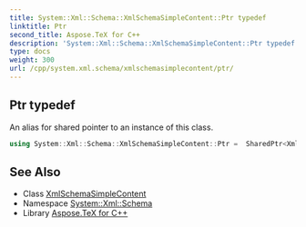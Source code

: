 ```yaml
---
title: System::Xml::Schema::XmlSchemaSimpleContent::Ptr typedef
linktitle: Ptr
second_title: Aspose.TeX for C++
description: 'System::Xml::Schema::XmlSchemaSimpleContent::Ptr typedef. An alias for shared pointer to an instance of this class in C++.'
type: docs
weight: 300
url: /cpp/system.xml.schema/xmlschemasimplecontent/ptr/
---
```

## Ptr typedef


An alias for shared pointer to an instance of this class.

```cpp
using System::Xml::Schema::XmlSchemaSimpleContent::Ptr =  SharedPtr<XmlSchemaSimpleContent>
```

## See Also

* Class [XmlSchemaSimpleContent](../)
* Namespace [System::Xml::Schema](../../)
* Library [Aspose.TeX for C++](../../../)
